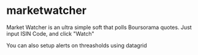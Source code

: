 # marketwatcher
Market Watcher is an ultra simple soft that polls Boursorama quotes.
Just input ISIN Code, and click "Watch"

You can also setup alerts on threasholds using datagrid
